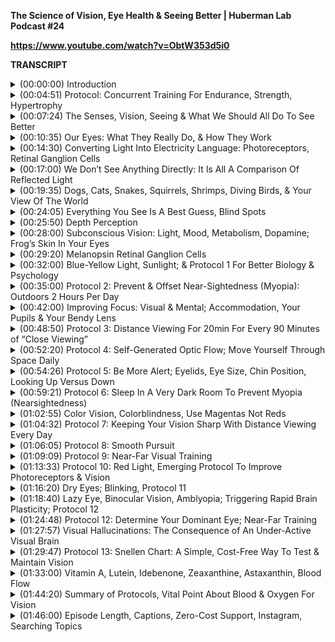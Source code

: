 **The Science of Vision, Eye Health & Seeing Better | Huberman Lab Podcast #24**

**https://www.youtube.com/watch?v=ObtW353d5i0**

**TRANSCRIPT**

<details>
<summary>(00:00:00) 	Introduction</summary>
-

I'm Andrew Huberman, and I'm a professor of neurobiology and ophthalmology at Stanford School of Medicine. This podcast is separate from my teaching and research roles at Stanford. It is, however, part of my desire and effort to bring zero cost to consumer information about science and science-related tools to the general public. In keeping with that theme, I'd like to thank the sponsors of today's podcast. 

Our first sponsor is Roka. Founded by two All-American swimmers from Stanford, Roka eyeglasses and sunglasses have really been designed with the utmost care and the utmost attention to the science of optics and the visual system. So one of the things I like so much about Roka eyeglasses and sunglasses is that they're extremely lightweight. If you get sweaty, so for instance, if you wear them while running, or walking, or hiking, they don't slip off. And with the sunglasses, when you're outdoors, if there's cloud cover, or if there's shadows, or if the day gets brighter or dimmer, you can still see your surroundings perfectly well. And that's because the designers at Roka really understand the way the visual system works how it habituates, how it adapts. You don't need to understand the science behind all that, but they do, and as a consequence the eyeglasses perform extremely well under all conditions, whether or not that's indoors or outdoors. So they put a ton of science and purpose into the design. They also happen to look really good. They have a really nice aesthetic. A lot of, as you know, performance active wear eyeglasses look rather ridiculous, but the Roka glasses, I think, have a very nice aesthetic to them that you can wear anywhere. If you'd like to check out Roka glasses, you can go to Roka, that's roka.com and enter the code Huberman at checkout, and you'll get 20% off your first order. That's Roka, R-O-K-A .com and enter the code Huberman at checkout for 20% off your order. 

Today's podcast is also brought to us by Inside Tracker. Inside Tracker is a personalized nutrition platform that analyzes data from your blood and DNA to help you better understand your body and reach your health goals. I'm a big believer in getting regular blood work done for the simple reason that many of the factors that impact our immediate and longterm health can only be analyzed from a blood test. And now, with the advent of modern DNA tests, we can also get insight into our specific DNA makeup and how that influences our lifestyle choices and our health status. The problem with a lot of blood tests is that you get a lot of information back, but you don't always know what to do with that information. With Inside Tracker, they have a very easy to use, personalized dashboard platform that informs you what sorts of lifestyle, nutrition, exercise, changes you might want to make, according to the levels of particular metabolic factors, hormone factors, et cetera, in your blood and DNA. So it makes everything very simple, both in terms of where you're at health-wise and what you should or could do, in order to improve your health, something I do believe most everybody would like to do. With Inside Tracker, it makes all that very easy. They also have something called the inner age test. This is a test that shows you what your biological age and compares to that, of course, to your chronological age. And, of course, your biological age is really what you want to know, because it's a predictor of how long you're going to live and the quality of your life. If you'd like to try Inside Tracker, you can visit insidetracker.com/huberman. And if you do that, you'll get 25% off any of Inside Tracker's plans, just use the code Huberman at checkout. 

Today's episode is also brought to us by Helix Sleep. Helix Sleep makes mattresses and pillows that are ideally suited to your sleep needs. Everybody needs something different in terms of what to sleep on. Some people like a hard mattress. Some people like a soft mattress. Some people tend to run warm. Some people tend to run cold. With Helix Sleep, you go to their website, you take a very brief two-minute quiz, and you answer some questions such as, do you tend to sleep on your stomach, or your side, or your back? Maybe you don't know. Do you tend to run hot or cold, et cetera. At the end of that quiz, you match to a specific mattress. I took that quiz about six months ago, and I matched to the Dusk Mattress, and I've been sleeping on a Dusk mattress from Helix for the last six months, and I've been sleeping better than I ever have before. Basically, everyone's unique, and Helix understands that, and that's built into the design of their mattresses and this two-minute quiz that you take to match you to one. If you'd like to try a Helix Sleep mattress, you can go to helixsleep.com/huberman, take their two-minute quiz, and they'll match you to a customized mattress. You'll also get up to $200 off any mattress order and two free pillows. They make terrific pillows. You'll get a 10-year warranty on that mattress, and you get to try it out for 100 nights risk-free. If you don't like it, they'll come pick it up and take it away. You won't get charged, you'll get your money back, et cetera. So that's helixsleep.com/huberman for up to $200 off and two free pillows. 
</details>

<details>
<summary>(00:04:51) 	Protocol: Concurrent Training For Endurance, Strength, Hypertrophy</summary>
-

We are now beginning a new topic for the next four to five episodes of the Huberman Lab Podcast. Before we move into that, I want to just briefly touch on a couple questions that I got from the last episode, which was related to the science of endurance training. I described the four kinds of endurance training. We posted protocols of the specific four kinds of endurance training at hubermanlab.com. Just go to that episode, you can see the download, it's a zero-cost PDF. I got a lot of questions about what's called concurrent training, which is how to program endurance training if you are also interested in strength and hypertrophy training. Or how to incorporate strength and hypertrophy training, which was in the previous episode, with endurance training. This can all be made very simple. Ask yourself, what are you trying to emphasize, and then emphasize that for a 10 to 12 week cycle. So if you're mostly interested in endurance, I would say use a three to two ratio, maybe get three endurance training workouts per week, maybe four, and two strength and hypertrophy workouts. If you're mainly focusing on strength and hypertrophy, get three or four workouts for strength and hypertrophy and do two endurance workouts. Start with the minimum number of sets that's required to get the result that you want. So if you're not accustomed to doing endurance work, you would start with the minimum number that's listed on that protocol. So if it says three to five sets, you would start with three, maybe even just two, and then work your way up by adding sets each week. I do suggest that people get at least one complete rest day per week. And although I know a lot of people don't like that, I benefit from that. I actually benefit from having two complete rest days each week. I just continue to make progress that way, whether or not it's for strength and hypertrophy or for endurance. I am a big believer in rest days, other people are not. And those could be active rest days, hiking, relaxing, et cetera. After a 10 to 12 week cycle, then I also suggest taking anywhere from five to seven days completely off. You can still enjoy life and do things, I know for you addicted exercisers that you're going to loathe to do that, but that's one way to stay injury free, keep your joints and tissues healthy over time, and continue to make progress. If you don't want to do that week off, don't do it. None of this is holy. None of it is a strict prescriptive. Just ask yourself, what are you going to emphasize and emphasize that, in terms of the total volume of workouts that you do, and work up incrementally, and then move into another cycle. That's what I suggest. So go to hubermanlab.com, you can get the protocol there. 
</details>

<details>
<summary>(00:07:24) 	The Senses, Vision, Seeing & What We Should All Do To See Better</summary>
-

We are now going to move into a new topic unrelated to physical performance. Starting with this episode and for the next four to five episodes, we are going to talk all about the senses. That's sight, eyesight, hearing, touch, taste, smell, and we're also going to talk about this critical sense that we call interoception, or our sense of our internal real estate. Now, the reason that we are talking about the senses is because if you understand how the senses are perceived, what they're about, what the underlying cells and connections are about, you will be in a terrific position to understand the month's topic that follows, which is all about mental health. Now, I want to emphasize that if you're somebody who doesn't have any trouble seeing, hearing, tasting, smelling and has an excellent sense of interoception, I do believe that these episodes will still be very relevant to you, because they have everything to do with how you move through the world, how you make sense of information, and how you organize your thoughts and your emotions. I also want to emphasize that we're going to cover a lot of practical tools. So today's episode is going to be all about vision and eyesight, a topic that's very near and dear to my heart, because it's the one that I've been focusing on for well over 25 years of my career. But we're not just going to get into the mechanistic details about how light is converted into electrical potentials and things like that. We are going to talk about practical tools that you can and should use to help maintain the health of your visual system and your eyesight. Very often, young people will say, what should I do? You know, you're always talking about, you know, neuroplasticity and how it tapers off over time, but I'm a young person, what should I do? You should absolutely train and support your eyesight. In fact, if you're a young person and you see perfectly, or you feel as if you see the world perfectly, you are in the best position to bolster, to reinforce that visual system, so that you don't lose your vision as you age. In addition, you can leverage your visual system for better mental and physical performance, and we're going to talk about that. If you're somebody who suffers from a clinical disorder of vision, you have trouble seeing, or if you need corrective lenses in order to see, this episode is definitely for you. And while of course I can't make clinical diagnoses, I can't have a one-to-one conversation with any of you in this format, nor am I a clinician, I'm a scientist, not a physician. I did consult with our chair of ophthalmology, Dr. Jeffrey Goldberg at Stanford University School of Medicine, as well as several other people to really vet the information and make sure that the protocols that I'm describing are consistent with the clinical literature. If you have a severe eye problem, you should be working with a really good ophthalmologist and/or optometrist, but certainly an an ophthalmologist who's a medical doctor. But I do believe that the information that we're going to discuss today is going to be relevant to everybody and will set the stage for the month on mental health and mental performance. 
</details>

<details>
<summary>(00:10:35) 	Our Eyes: What They Really Do, & How They Work</summary>
-

So, let's get started. When we hear the word vision, we most often think about eyesight, or our ability to perceive shapes, and objects, and faces, and colors. And indeed, vision involves eyesight, our ability to see shapes, and objects, and faces, and colors, and so forth. However, our eyes are responsible for much more than that, including our mood, our level of alertness, and all of that is included in what we call vision. So I just want to take about three, maybe four minutes, and talk about how the visual system works, how it's built, and how you are able to so-called see things around you. I also want to describe the ways in which your eyes and your visual system impact your mood and your level of alertness. And then, we are going to get right into some protocols, some specific things that each and all of you should do if you want to enhance your vision and maintain your vision as you get older. And again, if you're a 15-year-old or a 12-year-old, this episode is especially for you, because your nervous system is far more plastic than mine is. It's much more amenable to change, so you can really build a very strong visual system. And in doing that, and if you adopt specific behaviors at any age of light viewing at particular times and particular ways, then you can build an emotional system that's also reinforced by your visual system. So, let's talk about vision. What is vision? Well, vision starts with the eyes. We have no what's called extraocular light perception. While it feels good to have light on our skin, while it feels good to be outside in the sunlight for most people, the only way that light information can get to the cells of your body is through these two little goodies on the front of your face. And for those of you listening, I'm just pointing to my eyes. As many of you have heard me say before, on this and other podcasts, your eyes, in particular, your neural retinas are part of your central nervous system. They are part of your brain. They're the only part of your brain that sits outside the cranial vault. In other words, you have two pieces of your brain that deliberately got squeezed out of the skull during development and placed in these things we call eye sockets. There's a genetic program for the specific purpose of making sure that three little layers of neurons, nerve cells, got squeezed out and form what are called your neural retinas. Now, the eyes have a lot of other goodies in them that are very important, and those are the goodies that we're going to focus on a lot today. There's a lens to focus light, precisely to the retina. If you're somebody who requires eyeglasses or contacts, chances are, you don't do that correctly, and so, that's why you use other lenses, like eyeglasses or contacts. There are also other pieces of the eye that are designed to keep the eye lubricated. You also have these things that we call eyelashes. Most people don't know this, but eyelashes are there to trigger the blink reflex if a piece of dust or something gets in front of your eye. It's a beautiful adaptation of nature. They aren't just aesthetically nice. Costello happens to have very long eyelashes. He gets compliments about this all the time. Maybe you have long eyelashes. I don't have particularly long eyelashes. But the eyelashes are there, so that if a piece of dust or something starts to head towards the cornea, the eye blinks very, very fast. It's the fastest reflex you own is your eye blink reflex. We also have these things called eyelids. Now, eyelids might seem like the most boring topic of all, but they are incredibly fascinating. Today, we're going to talk about how you can actually use your visual system to increase your levels of alertness based on the neural circuits that link your brainstem with your eyelids. And no, we are not going to have a blinking contest, because I would win and you would lose, and that wouldn't be fun for you. 
</details>

<details>
<summary>(00:14:30) 	Converting Light Into Electricity Language: Photoreceptors, Retinal Ganglion Cells </summary>
-

So, let's talk about what the eyes do for vision. Basically, the entire job of the eyes is to collect light information and send it off to the rest of the brain, in a form that the brain can understand. Remember, no light actually gets in past those neural retinas. It gets to the neural retina, and we have specific cells in the eye called photoreceptors. They come in two different types, rods and cones. Cones are mainly responsible for daytime vision, and the rods are mainly responsible for vision at night or under low light conditions, generally speaking. So basically what happens is if your eyelids are open, light comes into the eye, the lens focuses that light, light is also just called photons, light energy, onto the retina. These photoreceptors, the rods and cones, have chemical reactions inside them that involve things like vitamin A and that chemical reaction converts the light into electricity. Now, that might seem incredibly abstract, but the way to think about this is very similar to, for instance, you have touch receptors on your skin and when you press on those touch receptors, they convert pressure, physical pressure, into electrical information and those neurons send it up to your spinal cord and brain, and you can register that somebody or you are touching the top of your hand, as I'm doing now. With the eyes and the retina, it's just that light gets converted into electrical information. Within the eye, within the retina, there are then a series of stages of processing, and that information eventually gets sent into the brain by a very specific class of neurons. I would like you to know the names of these neurons. They're called retinal ganglion cells. So the only thing you need to know about the neuroscience of the eye at this point are that there are rods and cones. The cones are involved in bright daytime vision and rods are involved in more dusk or nighttime vision. And you've got these cells called retinal ganglion cells that send the information off to the rest of the brain. 
</details>

<details>
<summary>(00:17:00) 	We Don’t See Anything Directly: It Is All A Comparison Of Reflected Light</summary>
-

Now, here's what's incredible. I just want you to ponder this for a second. This still blows my mind. Everything you see around you, you're not actually seeing those objects directly. What you're doing is you're making a best guess about what's there based on the pattern of electricity that arrives in your brain. Now, that might just seem totally wild and hard to wrap your head around, but think about it this way, because this is the way it actually works. Let's take an example of a color, like green or blue. You have cones in your eye that respond best to the wavelength of light that is reflected off, say, a green apple. So, you don't actually see the green apple. What you see is the light bouncing off that green apple, and it goes into your eye, and you see it and perceive it as round and green, but not because you see anything green. No green light arrives in your brain. What happens is your brain actually compares the amount of green reflection coming off that apple to the amount of red and blue around it. Well, you might say, well, the green apple is sitting on a brown table or a white surface. Well, then, it will appear very green. Because the amount of wavelength of light for green is very high, and the amount for red is very low, and so, it looks very green, okay? So, we don't actually see anything directly. What the brain is receiving is a series of signals, electrical signals, and it's comparing electrical signals, in order to come up with what we call these perceptions. Like I see something green, a green apple, or I see red. Let me give you a slightly different example. If you were to play a key on the piano, let's say you play, I'm not a musician, but I'm going to, so hopefully I won't get this too incorrectly but let's say you have like E sharp, and maybe it's like ding, ding, ding, ding, ding. If the brain gets that signal, it doesn't actually know E that's what, it doesn't recognize it until you were to play another key next to it, dun, dun, dun, dun, and what it does, it does the math, it does the subtraction, and it compares those two. So when we see something green, or we see something red, or we see something blue, we're not actually seeing it directly. The brain is making a guess about how green or red or blue that thing is by comparing what's around it, okay? And if that seems hard to wrap your head around, don't worry, because we will explain it in more depth going forward. But I really want people to understand this, that vision, eyesight, is not looking at things directly, and that information getting directly into your brain, it is translated. 
</details>

<details>
<summary>(00:19:35) 	Dogs, Cats, Snakes, Squirrels, Shrimps, Diving Birds, & Your View Of The World </summary>
-

Light information is transformed into electrical signals that your visual system exquisitely understands. Now, what does this mean? Why should you care about this? Well, if you have a dog like I do, or a cat, they are not colorblind, but they lack the cones that respond to red, meaning long wavelength light. So what does that mean? That means that when they see green, it's different than the green you see. Not because that apple is invisible to them, but because they aren't able to compare it to red, and you are. As a consequence, when they look at a green lawn, it looks more brownish or orange to them. When you wear a red shirt in front of your dog or cat, if you see a stop sign and they see a stop sign, they see orangish-brown, and you see red. presuming that you are a trichromat, meaning you have three-color vision. So, this is all to say that every animal sees the world differently, depending on whether or not they have one or two or three of these different cones, the red, blue, or green cones. If you are a mantis shrimp of all things, you see hundreds of colors that human beings can't see, okay? Many things animals see into visual ranges that you and I can't see in. So for instance, a pit viper senses heat emissions, it literally sees the heat coming off of you or of an animal that they want to eat. If you are a ground squirrel, you can see ultraviolet light. This is going to sound kind of weird, but ground squirrels actually signal one another by standing up outside and shining sunlight off each other's stomachs to each other, signaling at a distance, just like, you know, you could signal somebody with a mirror in sunlight at distance. There are species of primates, this isn't very pleasant to think about, that urinate on their hands, and then wipe it all over their stomach. and then use that sunlight to reflect different signals to each other. I don't know what they're saying. We always assume it's something cute and nice, but maybe they're insulting each other. So this actually gets right down to the heart of these bigger questions, like consciousness, what do we see? What's out there? How much of life is really accessible to us? And I could go on and on, you know, this used to be kind of an obsession of mine when I was coming up in the field of visual neuroscience to understand how different animals see the world compared to us. You know, I'll give one more example, a diving bird, you know, a bird that flies over the ocean. It has an incredible task. It has to both view the horizon, and it has to view schools of fish, and then, it has to make a trajectory down into the water and grab one of those fish to eat. And the water has what's called a refractory index. It actually shifts like a prism, the impression or the perception of where that fish is, right? If the bird sees the fish right below it, it has to know, it has to adjust its diving trajectory just right, because it knows that that fish actually isn't where it sees it. It's probably a few inches ahead or to the side of that, because of the way that water diverts the image. If you've ever dropped a coin to the bottom of a pool, if you go straight down looking at that location. If you were to look from the top of the pool, and you dive straight down with your eyes closed, you will miss, because the water refracts, it shifts the visual image. Well, diving birds have an arrangement of these retinal cells that communicate to the brain that's both a streak to view the horizon, cause they need to know where they are relative to the horizon, and they have a pupil like we do on the bottom of their eye, so that they can make very accurate dive and attacks on these schools of fish, and catch fish, and eat those fish. We just have pupils in the middle of our eyes. So there's a ton about the optics of the eye, and the way that it communicates with the brain that allows us to see. We could spend hours talking about this, but what I'd like to embed in your mind is that what you experience in the outside world is bottlenecked, it's limited by which wavelengths, which colors if you will, of light that you can see. That your brain is coming up with a best guess about what's there. It doesn't actually know what's there. And that your vision is distinctly different from say, the vision of a dog or from the vision of somebody who's a dichromat, meaning they don't have a red cone. A lot of people, in particular about 1 in 80 males, lacks a red cone and therefore, sees the world much the same way that Costello does. Although, he sees it from just much lower toward the ground. So, that's what I'd like you to understand about the way the eye communicates with the brain. 
</details>

<details>
<summary>(00:24:05) 	Everything You See Is A Best Guess, Blind Spots</summary>
-

I would also like you to understand that the brain itself is making these guesses and that those guesses are largely right. How do I know that? Well, they're right because when you reach out to grab a glass, most of the time you grab the glass, and you don't miss, right? Most of the time, when you make judgments about the world around you, based on your visual impression of them, it allows you to move functionally through the world. But let me give you some examples of where this guessing is happening right now. And it's so incredible that, to this day, this still blows my mind. Cover one eye with one hand. If you're driving, maybe don't do this. If you're viewing the world around you, presumably you can see everything that's out there. I could do this with one eye or the other eye. You probably see better out of one or the other, and we'll talk about that. You have a giant blind spot in the middle of your visual field. It's called your blind spot. It is the spot in which the connections, the wires, from all those retinal ganglion cells exit the back of the eye and head off toward the brain. In other words, you are blind for a huge spot of your central vision. The part of your vision that's highest acuity, highest detail, and yet, you don't see that ever. You cover one eye, and you see perfectly fine. And it's not just because your eye is moving around really quickly. Your brain is guessing what's in that spot, which is absolutely incredible, and so, you don't see that blind spot. This is happening all the time. 
</details>

<details>
<summary>(00:25:50) 	Depth Perception</summary>
-

Now, when you have two eyes open, the way that your eyes are positioned in your head and the way they view the world is such that they fill in each other's blind spots, so it's pretty convenient. But if you cover one eye, that's impossible, and yet, you still see the world as complete. So the brain is doing these incredible things. It's also creating depth, a sense of depth. Even though what arrives from the retina is essentially a readout of a two-dimensional, flat image, so it can sense depth. How do you know depth? Well, this is very simple. Things that are closer to you tend to be larger than things that are far away. Things that are closer to you tend to look like they're moving faster. If you've ever been in a train and you look to your side, the rungs on a fence, or the train tracks going by you, look like they're going very fast. If you look off in the distance, they look like they're moving very slowly. And there are differences between what's close to you and what's further away. So, a little house on the horizon, you don't look at it and say, oh, that must be a tiny, little house. You have some prior knowledge that things further away are smaller. So that's the main way that you do that. And you compare the location, at which information about light lands on the two eyes. So your eyes are slightly offset from one another. So that, for instance, if I look at you, if you were standing right in front of me right now, and I were to look at you, the image of your face, the light bouncing off your face to be more precise, lands on one eye in a slightly different location than it does in the other eye, and then the brain does math. It basically does the equivalent of geometry and trigonometry, and essentially figures out how far away you are from me, which is just incredible. So the brain does all this very, very fast, and the brain uses about 40 to 50% of its total real estate for vision. That's how important vision is. Now, for those of you that are blind, or low vision, or no vision, that real estate in the brain will be taken over by neurons that control sense of touch and a sense of hearing, and your, indeed, hearing and touch are much better, higher acuity, and faster in blind people. But for most of you, who I presume are sighted, this is how it works. So, that's kind of vision from eye to brain in a nutshell. There are a bunch of different stations in the brain that do different things. That's eyesight. 
</details>

<details>
<summary>(00:28:00) 	Subconscious Vision: Light, Mood, Metabolism, Dopamine; Frog’s Skin In Your Eyes </summary>
-

Now, I want to talk about the other aspect of vision, which is the stuff that you don't perceive, the subconscious stuff. And then, we'll transition directly into how you can use light and eyesight to control this other stuff because it's very important and that other stuff is mood, sleep, and appetite. And there are ways in which you can use the same protocols that I will describe, in order to preserve and even enhance your vision, your ability to see things and consciously perceive them. So the protocols we will describe have a lot of carry over to both conscious eyesight and to these subconscious aspects of vision. And I just want you to understand a little bit more about the science of seeing, of eyesight and vision, and then all the protocols will make perfect sense. So as amazing as eyesight is, it actually did not evolve for us to see shapes and colors and motion and form. The most ancient cells in our eyes, and the reason we have eyes, is to communicate information about time of day to the rest of the brain and body. Remember, there's no extraocular photo reception. There's no way for light information to get to all the cells of your body, but every cell in your body needs to know if it's night or day. And I talked a little bit about this on the, in the episodes on sleep, and this episode is not about sleep. 
</details>

<details>
<summary>(00:29:20) 	Melanopsin Retinal Ganglion Cells</summary>
-

But I want to emphasize that there is a particular category of retinal ganglion cell, remember the neurons that connect the retina to the brain, that is involved in a special kind of vision that has nothing to do with conscious perception of what's around you, and it's happening right now, it's happening all the time. These are so-called melanopsin retinal ganglion cells, named after the opsin that they contain within them. They are essentially photoreceptors, remember before I said there are photoreceptors and then these ganglion cells? Well, these melanopsin cells, as the name suggests, melanopsin, have their own photoreceptor built inside them. The opsin that they contain is actually very similar to the melanopsin that is present in the skin of some amphibians and that causes those amphibians to change their skin color in different light conditions. So you have, believe it or not, a little bit of frog skin in your eye, so to speak. Okay, not exactly, but you essentially have the equivalent of what frogs have on their skin in your eye. If you are low vision or no vision, as long as you have retinas, it's very likely you still have these cells, even though you can't see or you don't see well. These cells, retinal ganglion cells, communicate to areas of the brain when particular qualities of light are present in your environment and signal to the brain, therefore, that it's early day or late in the day. These melanopsin ganglion cells are sometimes also called intrinsically photosensitive cells because they behave like photoreceptors. What do these cells respond to, and why should you care about them? Well, you should care about them, because they regulate when you'll get sleepy, when you'll feel awake, how fast your metabolism is, excuse me, your blood sugar levels, your dopamine levels, and your pain threshold. There are other factors that impact those things, but they are one of the, if not the most powerful determinant, of those other things like mood and pain threshold, sleepiness, wakefulness, et cetera. 
</details>

<details>
<summary>(00:32:00) 	Blue-Yellow Light, Sunlight; & Protocol 1 For Better Biology & Psychology</summary>
-

These melanopsin ganglion cells have been shown by the Nitz Group, N-I-T-Z, up at University of Washington, and by Samer Hattar's lab and David Burson's lab, and a number of other people's labs, Satchin Panda, Prevencio, et cetera, a number of excellent labs in neuroscience to set the circadian clock and to respond best to the contrast between blue and yellow light of the sort that lands on the cells when you view the sun, when it's a so-called low solar angle, when it's low in the sky, either in the morning or in the evening, what does all this mean? It means, and here's the first protocol, and you've probably heard me say this before, but is appropriate to this episode to say it again. If you are not viewing the sun, sunlight, even through cloud cover, for two to 10 minutes in the early part of the day, when the sun is still low in the sky and doing the same thing again in the evening, you are severely disrupting your sleep rhythms, your mood, your hormones, your metabolism, your pain threshold, and many other factors, including your ability to learn and remember information. The most central and important aspect of our biology, and perhaps our psychology as well, is to anchor ourselves in time, to know when we exist. Okay, it sounds a little bit abstract and philosophical, but it's not. And we don't know time as a real thing because of watches and clocks. We know time at a biological level, based on where the sun is and where, which of course is where we are relative to the sun, because the earth is spinning around. Now, what does this mean for a protocol? It means, see, get that light in your eyes early in the day, and anytime you want to be awake. So try and get as much sunlight in your eyes during the day as you safely can. We'll talk about eye safety this episode in depth. And the blue light and the contrast of that blue yellow, remember we don't see blue, this is all subconscious. This is blue reflections coming off of sunlight. Blue light, we've been told is so terrible for us, it is absolutely essential and wonderful for waking up the brain, for triggering all sorts of positive biological reactions, but it needs to be viewed early in the day. If you can't see sunlight, because it's the thick cloud cover of say a, you know, you're in the UK and it's winter, then artificial lights, especially blue lights, would be very beneficial to you. We need a lot of this light and its contrast with yellow, in order to trigger these melanopsin cells, which will then trigger your circadian clock, which sits above the roof of your mouth, which will signal every cell in your body, including temperature, rhythms, et cetera. So first things first, your visual system was not for seeing faces, motion, et cetera. The most ancient cells in your eye, which are there right now as we speak, are there to inform your body and brain about time of day, so you want to get that bright light early in the day. Absolutely essential, two to 10 minutes, you can download the light meter app if you want to measure lux. When we, when I explained how to do that in earlier episodes it got a little convoluted, get that two to 10 minutes, ideally without sunglasses. 
</details>

<details>
<summary>(00:35:00) 	Protocol 2: Prevent & Offset Near-Sightedness (Myopia): Outdoors 2 Hours Per Day </summary>
-

Now, here's another reason to do this, and I've never spoken about this before on any podcast, which is that there have been several studies now in thousands of subjects, exploring what can be done to prevent myopia, nearsightedness, and other visual defects. And it turns out, in a series of large clinical trials, the conclusion has emerged that getting two hours a day of outdoor time without sunglasses, blue light, this blue light that everyone has demonized, getting that sunlight during the day for two hours, even if you're reading other things, and doing other things outside, has a significant effect on reducing the probability that you will get myopia, nearsightedness. Now, whether or not that's also due to the fact that myopia can be caused by viewing things up close to too much. So if you're indoors, we tend to be looking at things more closely, right? Unless you have a very large house with walls that are very far away from you, but the effect does seem to be directly related to getting sunlight, and not just to the distance that you're viewing. I'm going to describe this study just briefly, but this is a second protocol. So we have one protocol about getting sunlight to set your circadian clocks, meaning wake you up, establish your sleep, will occur about 12 to 16 hours later, that's all in the sleep episode. But also to enhance your mood, to enhance your metabolism, to optimize your hormone levels, and to optimize learning and dopamine levels, this feel good neuromodulator that's essential to not getting depressed, et cetera. But now's the second protocol, which is ideally, and this includes children, as long as they're not very small infants, ideally, we're all getting two hours of outdoor time, even if there's cloud cover. Remember, we evolved mostly under outdoor conditions, not indoor conditions, and no artificial blue light will not replace this aspect of your visual system and offsetting myopia. So I just want to briefly describe this study, because it's a very important one, and I don't think it's discussed often enough. There are many studies exploring this, but one of the ones I liked the most, looked at 693 students, and a subset of them were encouraged to spend 11 hours a week outdoors. Okay, so most kids are in school five days a week or so, so they're spending 11 hours a week outdoors. They are sometimes reading outdoors. They're not always just playing outdoors, they might be reading books, et cetera. They used eight different schools. And the reason they did the study, I probably should have mentioned, is that myopia, nearsightedness, is a global epidemic. At least, that's how it was referred to in the study. I don't know who decides what's an epidemic or not. I think there are thresholds for that. This paper published in the journal Ophthalmology in 2018 described the fact that being outdoors for two hours a day could significantly reduce the probability that these children would develop nearsightedness. And it turns out based on other studies, that adults who spend two hours a day outside, that would be reading outside, talking outside. No, it does not include light coming through the windshield of your car, I'll explain why in a few moments, offset the formation of myopia. Now, myopia, or nearsightedness, has to do with the way that the lens focuses light onto the retina. I don't want to get into a long description of this now, but basically the lens has bring light to the retina, not in front of it, not behind it. If it brings light to a position in front of the retina, then you won't see clearly, you will need corrective lenses. If it brings light directly to the retina, then you will see clearly, that should be intuitive why that makes, why it makes sense. So you might say, well, why would being outside, getting this blue light or this blue-yellow contrast from sunlight actually offset myopia? Well, it probably, and I want to emphasize probably has to do with the fact that these melanopsin ganglion cells, these intrinsically photosensitive ganglion cells, are not just responsible for sleep, and talking to your circadian clock, and that sort of thing, they also make connections within the retina. They connect to things like, this is for the aficionados, the ciliary body, the iris, the muscles and the structures within the eye that actually move the lens and allow you to adjust your vision to things up close or far away. And in doing so, they increase or improve the health of the little tiny muscles within the eye that move the lens. And they probably, again, this needs a little bit more work, in order to really tamp down the mechanism. They're probably also involved in bringing growth factors and blood supply to the muscles and to the neurons that are responsible for this focusing mechanism within the eye. So remember, your eye is an optical device. You were born with lenses, you don't have to use glasses, or maybe you do because you have lenses in your eyes and those lenses need to move. It's not a rigid lens, like a glass lens. It's a dynamic lens, and it has little muscles that pull on it, and squeeze it, and make it thicker or thinner, as you look at things close and far away, and I'll describe how that works in a moment. These melanopsin cells and their activation by sunlight, completely subconsciously, unaware, you're unaware of this, promote the health of this system within the eye and allow you to offset the myopia, nearsightedness. In other words, getting outside for two hours a day, each day, on average, even if there's cloud cover, without sunglasses on, will allow you to offset the formation of myopia. Now, you might still form myopia if you have certain structural features or a genetic basis for that, we will talk about things that you can do as well. But for everybody, we should be doing this. And that might seem like a lot, but this is the way that your visual system works. Staying indoors, just getting artificial light, and looking at things up close leads to visual defects. Okay, it's a form of kind of like visual obesity, right? The posture of your visual system, if you will, is going to be unhealthy if you're just indoors and you're not getting sunlight early in the day and for at least two hours per day. I want to talk a little bit more about how our eyes adjust to things that are close to us or far away. This is an absolutely brilliant consequence of our nature and our design. And whenever I say nature and design, people always ask me, you know, what are you really trying to say? Are you trying to talk about creators? Are you talking about intelligent design? Look, I want to be very frank with you. I wasn't consulted at the design phase, and neither were you. And so, that is all very interesting, but it's not the topic of this discussion. 
</details>

<details>
<summary>(00:42:00) 	Improving Focus: Visual & Mental; Accommodation, Your Pupils & Your Bendy Lens </summary>
-

What is clear and what is the topic of this discussion is that the eye can dynamically adjust where light lands by moving the lens and changing the shape of the lens in your eye, through a process called accommodation. And if you understand this process of accommodation, you not only can enhance the health of your eyes in the immediate and long-term, but you also can work better. You'll be able to focus better on physical and mental work. You will be able to concentrate for longer. And I want to emphasize that so much of our mental focus, whether or not it's for cognitive endeavors or physical endeavors, is grounded in where we place our visual focus, okay? What we look at and our ability to hold our concentration there is critically determining how we think. So, in other words, if you can hold visual focus, you can hold mental focus, cognitive focus, but holding visual focus is challenging, it's tiring, because it requires movement of the lens. And that movement of the lens requires activation of muscles. And the activation of muscles, as you know from the physical performance episodes, if you saw them and even if you don't, is dictated by neurons. So, what is accommodation? Well, it's actually very simple and very elegant. And again, this is another case where whenever I look at this stuff, even though I've been looking at for years, learning about it for years, it still boggles my mind that we have these apparati built into our eyes. So, we have lenses in our eyes, and we have these things called the irises. You know, you're all familiar with the iris, because you'll see people's pupils get bigger or smaller, and we intuitively think of eyes as having the pupils. If you actually draw two circles on a sheet of paper, and you just, they look like two circles. But if you put little dots in the middle of them, they look like eyes. Your brain recognizes those as eyes, because one of the first things you see when you come into this world are eyes. And actually, if you put the little dots close together, it'll look kind of wrong, like it's cross-eyed. And if you put them at different locations within those two dots, of opposing locations, it'll look google-eyed. And so, your brain is actually filling in all the face and other information, even emotional information, just based on this recognition of eyes. And so, there's clearly we know this, there's real estate deep up in, you know, further up in the brain, that's responsible for analyzing and recognizing faces and the eyes and the position of these little things we call irises, and pupils, et cetera, is really important for how we interpret the status of others. And that's why it's such a powerful thing just to put two circles and, you know, move the pupils around on paper. In fact, I want to get into accommodation, but if you think about it, if one of my pupils was up there and the other one was down there, one was really big, and one was really small, that would actually be a sign of pretty severe damage. If someone gets hit hard on the side of the head, you'll notice that they shine a light in one eye. You know why they're doing that? They're actually looking at the other eye. When you shine light of the eye that pupil constricts to limit the amount of light that comes in, so it doesn't damage the eye. This also happens when you walk outside, and it's bright, it constricts, but we have what's called the consensual pupil reflex. There's a connection deep in the brainstem, deep back here in the brain near my neck, that connects the pupil mechanism for the two eyes, and they're looking at the other eye. And if you shine light in one eye, and that people constricts but the other one doesn't, there's a good chance there's brainstem damage. This is what they do on the side of a, you know, football field or a boxing match, or if someone unfortunately hits their head. So, two pupils and don't freak out if one pupil is a little bit smaller than the other, that doesn't necessarily mean brain damage. But if you suddenly have one pupil bigger than the other, you absolutely want to go see a neurologist right away. So, the eyes and the pupils are indicative of things that are happening deep in the brain. Now, accommodation is our ability to accommodate to things that are up close here or further away. And the way this works is that the iris, and the musculature, and a structure called the ciliary body move the lens. So, when you look far away, okay, when you see things far away, your lens actually relaxes, it can flatten out. So I want you to think about this. When you look far away, when it may be anywhere from like 20 feet away from you out to a horizon that's miles or kilometers away from you, the lens can just relax. It can flatten out. And you'll notice that it actually is relaxing to look at a horizon. It's relaxing to look far away. Whereas if I look at something up close to me like this pen, or my phone, or a computer screen, or this microphone, it takes effort. You'll sense the effort. Now, some of that effort is actually eye movements, because you have muscles that can move your eyes within their sockets. But a lot of the work, quote unquote, is neural work of the muscles having to move and contract, such that the lens actually gets thicker, in order to bring the light to the retina and not to a location in front of it or behind it, so called accommodation. There's also changes in the size of the pupil, as things are closer and further away from you. In fact, there's a simple way to think about this. Healthy pupils are going to dilate when you look at something far away from you. Now, when you see something that excites you or stresses you out, your pupils also get big. Your eyes get wide. But if you look at something far away, your pupils are going to dilate. And when you look at things that are closer to you, when you move them up close, the pupils are going to shrink. That's all part of this accommodation mechanism. Now, you might say, why are you telling me about accommodation? This is crazy. Why are you telling me about this? Well, these days we're spending a lot of time looking at things, mainly our phones up close, and computers up close, and we are indoors. If you are a young person, and even if you are 25 or older, and you are spending a lot of time looking at things up close, and you are not allowing your vision to relax. In other words, you are not giving your lens the opportunity to flatten out, and for these muscles to relieve themselves of this work, you may or may not have migraine headaches. You may or may not have headaches. You might, and that could be the cause of those. But you are also training your eyes to be good at looking at things up close and not far away, and as a consequence, you are reshaping the neural circuitry in your brain, and it is not good. It is not healthy to only look at things up close. 
</details>

<details>
<summary>(00:48:50) 	Protocol 3: Distance Viewing For 20min For Every 90 Minutes of “Close Viewing”</summary>
-

Now, there are a lot of recommendations out there right now, especially with all the lockdowns of the last, you know, 12 to 18 months that people should look up from Zoom every once in a while. Or maybe now, I'm hearing that people should take calls instead of doing Zoom, where you should look up from your computer screen. It's actually not going to solve the problem, just to look up from your computer screen. You need to go to a window. You need to look out at a distance. Ideally, you would even open the window, because those windows actually filter out a lot of the blue light that you want during the daytime. A lot of the sunlight, it's actually 50 times less gets through. You want to get out onto a balcony. You want to relax your eyes and look out at the horizon. You want to go into what's called panoramic vision, and let your vision expand. You want this lens mechanism to be very elastic. You don't want it to get stuck in that configuration of looking at things up close. Accommodation is a wonderful feature of your visual system, but you don't want to push that too hard, too often, or for too long. You want to view the horizon. You want to get outside, not just to lighten the load on your mind, or to think about other things, but to maintain the health of your visual system. In other words, you want to exercise these muscles and that involves both the lens moving and getting kind of thicker and relaxing that lens. And the relaxation of the lens is actually one of the best things you can do for the musculature of the inner eye. So what's the protocol, how often should you do this? You might be surprised, but for every 30 minutes of focused work, you probably want to look up every once in a while and just try and relax your face and eye muscles, including your jaw muscles, because all these things are closely linked in the brainstem and allow your eyes to go into a so-called panoramic vision, where you're just not really focusing on anything and then refocus on your work. At least every 90 minutes of looking at things up close, or even if you're looking at a screen, you know, television screen, or you're watching a movie, or you're indoors, for every 90 minutes of that, you ideally would have at least 20, probably more like 30 minutes of being outside, ideally. But if you can't be outside, of non up-close vision. And you might say, that's impossible, how am I supposed to do that? You know, I'm in an office or I'm in a building. Get to a window, get outside if you can do it safely, get onto a balcony, and just let your eyes relax. Many people are experiencing severe vision problems, because they're not getting enough sunlight during the day. They have sleep problems, because they're not viewing sunlight early in the day. And as I've mentioned in previous episodes, they're getting a lot of artificial stimulation, artificial light stimulation, of the eye in the middle of the night, all of this is through the visual system. So migraines, fatigue, challenges with your eyesight getting worse as you age, or even in young people, there's a, you know, at least according to the articles, they describe it as this epidemic of myopia can largely be dealt with by getting outside, going into panoramic vision, experiencing some distanced vision, look at things off in the horizon. If you're walking or hiking or biking, not looking at your phone the whole time that you're doing that. If you're at the bus stop or you're commuting, certainly not looking at your phone the entire time you're doing that. So this is vital. 
</details>

<details>
<summary>(00:52:20) 	Protocol 4: Self-Generated Optic Flow; Move Yourself Through Space Daily</summary>
-

And I want to emphasize another protocol, though I don't want to get into it in too much depth, cause I want to make sure that I also talk about a number of other important aspects of the visual system that are more related to sight, but getting into optic flow is very important for de-stressing your system. When you move through space, whether or not it's through walking, biking, even swimming, if it's self-generated optic flow, so probably not driving or motorcycling, but yes, bicycling or I don't know, unicycling. I don't know why I thought about unicycling. There used to be a graduate student at Stanford who was a really impressive unicycler, those are pretty rare. As long as it's self-generated optic flow, meaning you're generating motion of your body and the visual images around you are passing by on your eyes, that is very good for the visual system. And it's very good for the mood systems and the neuromodulator systems of the brain and body that regulate mood. This is well-established. So I'm not telling people to get away from their phone and their computers. I spend a lot of time staring at a page, drawing, writing, texting, et cetera, just like you do, but we're really talking about some very simple protocols that aren't just designed to improve your sleep, but are really designed to bolster and enhance your vision. And of course, because it's this podcast, we will also talk about things that you can take to improve your vision. But if your visual behavior isn't right, and I do believe we should always start with behaviors, and then think about nutrition, supplementation, et cetera, if your behaviors around vision aren't right, you cannot expect to have good, healthy eyesight for a long time, meaning throughout your lifespan. And if your vision is already poor, many of these things that I'm talking about today, perhaps all of them, will improve your vision to some degree. And if your vision is starting to go, then doing these behaviors is likely to really enhance the quality of the vision that you will build and maintain over time. And all of these are essentially zero cost, okay? If you live in a very dark environment, like a cave or outer space, it's going to be hard to do some of this stuff. But if you're on planet earth, even if there's cloud cover, chances are you can do some, or most, or even all of these some, most, or all days. 
</details>

<details>
<summary>(00:54:26) 	Protocol 5: Be More Alert; Eyelids, Eye Size, Chin Position, Looking Up Versus Down </summary>
-

What I'm about to describe next is going to seem so silly on the face of it, but has deep mechanism to support it. Put simply, when you get tired, your eyelids close, and when you're alert, your eyelids are open. That is because you have neurons in your brain, that depending on your level of alertness, will make it easy or hard to keep your eyes open. Now, that's a complete duh, except that we don't often think about the relationship between alertness and where we are looking and our eyelids. Now, I learned this from a colleague of mine in psychiatry, who happens to work on hypnosis. I'm not going to hypnotize you right now. That's actually for a future episode. But what happens when we get tired? Our eyelids close, and our chin moves down. We tend to nod out this way. If you have ever been in a classroom, certainly not one of mine, but if you've been in a classroom and the lecturer is kind of drawing on, or it's the afternoon, what you'll notice is that a number of students, their heads are jolt, kind of their eyelids are closing, and their chin is dropping, and they, you'll see a bunch of heads bouncing back up, right? I was definitely one of those people in class. If it was post-lunch in the afternoon, it's warm, the hum of the air conditioner, or whatever it is, and I'm just out, okay? When we're wide awake, the opposite happens. Our eyelids are open all the way, and our chin happens to be up. And no, this is not me telling you to have good posture. However, what I learned from my colleague at Stanford is that these circuits actually act in loops. When we look up, maybe it's because these melanopsin cells are in the bottom of our retina, they are, and maybe it's because they're there in order to view sunlight, which is overhead, which it is, but that system of alertness is linked to the position of our eyes. So when we look up and our eyelids are up, it actually has a purpose. It actually creates a wakefulness signal for the brain. And so, while this might seem like the silliest and simple tool that I might ever describe on this podcast, if you are feeling tired, it actually can be beneficial to the wakefulness systems of the brain, including the locus coeruleus and these areas that release norepinephrine to actually look up, to actually look up toward the ceiling. You don't want your chin all the way back, but to look up and to raise your eyes toward the ceiling and to look up and try and hold that for 10 to 15 seconds. So this isn't looking up and closing your eyes, like on a nice sunny day, that's relaxing. This is looking up and actually looking up at the ceiling. It actually triggers some of the areas of the brain that are involved in wakefulness. So if you're somebody who's falling asleep at your work, this can be very beneficial. Likewise, many people are looking at their phone all day, and their chin is down, and then they're sitting at a computer that's positioned below them, and they're having trouble staying awake or focusing. It can be very, I tell Costello this all the time, cause he's always falling asleep while he's trying to do his work, positioning your computer screen up at eye level, or sometimes having it actually above eye level, can actually create wakefulness and alertness for the work that you're going to do. This is simply because of this connection between the brainstem circuits and the other neural circuits that control wakefulness and eyelids opening and looking up. Okay, so it, again, it's remarkably simple, almost laughably simple, but it's grounded in some of the most hardwired, meaning present from birth, aspects of our neural circuitry. And norepinephrine released from locus coeruleus isn't just a mouthful, it's a really interesting and powerful mechanism for how the rest of the brain wakes up. Locus coeruleus hoses the rest of your brain with norepinephrine, in order to wake up those circuits for work and attention. And so, eyes up is actually a way, a route into increased alertness. Eyes down is a route into sleepiness, into reduced alertness. And I have only one friend that texts up here, like on the street holds his phone up here. It looks ridiculous. And yet, you know, if we were trying to create more sense of alertness, if that's your goal, positioning computer screens up high, chin up, looking up if you need to kind of create an alertness signal, not always being chin down and texting, or working into typewriters, or reading below us. is actually going to send a recurring wakefulness signal. When things are up, we tend to be alert. When everything's focused down, including our eyes, it tends to have a more suppressive or sedative type signaling to the deeper centers of the brain. 
</details>

<details>
<summary>(00:59:21) 	Protocol 6: Sleep In A Very Dark Room To Prevent Myopia (Nearsightedness)</summary>
-

Now, before we move on to the science, and tools, and protocols related to pattern vision, I want to mention another study that was done by the University of Pennsylvania. They have a terrific group there that works on sleep. They made an important discovery that I think everybody should know about, which is that children that sleep in rooms that have a nightlight or dim lights are much more likely to develop myopia, nearsightedness. Conversely, children that sleep in very dark rooms, so either very dim nightlights or complete black, they have a much lower, statistically speaking, a significantly lower probability of developing myopia, nearsightedness. Now, why is that? It's because the wavelengths of light that matter for these melanopsin cells, oftentimes can get through the eyelids. And that's particularly true for children and people that have thin eyelids. Some people, like me, have very thin eyelids. I've been told this before. Not many people touch my eyelids, but among those that have, I have very thin eyelids. I notice I have very thin eyelids compared to say, Costello. Now, Costello's eyes droop. He can't even close his eyes all the way they're so droopy. But many people have thin eyelids, and those people are going to be even more prone to light coming in through the eyelid. So for parents, for kids, and for adults, you really want to try to get to a place where you can sleep in a completely black or dark environment. One little exposure to light, no big deal. But this ties back to the other protocol that I've described before in the mood and sleep episodes, which is that viewing light, even a very low intensity between the hours of 10:00 PM and 4:00 AM is extremely detrimental to the dopamine and other mood producing systems of the brain. It can negatively impact learning, and immunity, and even blood sugar, and make people type two diabetes prone by way of communication from these melanopsin cells to a structure in the brain called the habenula. Why am I throwing out all this verbiage? Well, because people have asked for more mechanisms. So, if you really want to know, when you look at blue light or if blue light is getting in through your eyelids in the middle of the night, it is likely distorting this lens accommodation mechanism in the eye and leading to myopia in some cases. So, that's one reason to avoid blue light exposure and bright light exposure, even nightlight exposure, in middle of the night. Viewing any light of bright intensity between the hours of 10:00 PM and 4:00 AM on a consistent basis is going to suppress dopamine, because of the way that that light activates these melanopsin cells, and the habenula, and the dopamine system. So it's all very simple, get as much bright light as you can safely, right? You never want to look at any light so bright that it's painful look at, during the daytime. Try and go without sunglasses, unless you need them. Now, I wear sunglasses for sake of sport and sake when it's really bright out, but I try to get two hours a day of working outside or being outside, even if there's cloud cover, that's going to offset myopia. It's going to help you get better sleep. It's going to support mood and metabolism, et cetera. And at night, if you're sleeping with a lot of lights in the room, and especially, if there are kids that need a nightlight, you should try and wean them off that nightlight, because it's going to be beneficial for their vision to wean them off that nightlight and put them into a darker environment. Obviously, you want to get them emotionally comfortable with that first. 
</details>

<details>
<summary>(01:02:55) 	Color Vision, Colorblindness, Use Magentas Not Reds</summary>
-

Now, let's talk about pattern vision, actual seeing things, like faces and colors, et cetera. I'm presuming that some of you out there are colorblind. We can all help the red-green colorblind folks out there by not using red in slides and diagrams, and on menus, and things of that sort. Try and use magenta instead. They can see the contrast between magenta and green better than if there's red and green. So, be kind to the colorblind folks out there. It's actually a fair percentage. And there are a lot of different kinds of colorblind. I should just mention some people are true monochromats. They see the world in black and white. That's exceedingly rare. Most colorblind people, colorblind in quotes, are red-green colorblind, meaning they lack red cone photo pigment, meaning they can't see long wavelengths of light. So they see the world much as a canine or a cat does, where they don't get the green-red contrast. That's why we call it red-green colorblind. They have the green cones, but they can't do the contrast comparison that I described at the beginning of the episode. So use magenta, and they will be able to see things. You wonder why stop signs and stop lights and things aren't in magenta. Well, because the world is unkind to the red-green color blind individuals, and they have to learn the position of those lights in the street lights. And they have to learn the shapes of signs, which they can do readily, and it usually says stop on it as well. But if you care about colorblind folks, which I do, then we could all do them a service by, I think by law actually in the U.S., menus are required to be colorblind accessible. 
</details>

<details>
<summary>(01:04:32) 	Protocol 7: Keeping Your Vision Sharp With Distance Viewing Every Day</summary>
-

How can you improve your vision? How can you get better at seeing things? Well, one way is to make sure that you spend at least 10 minutes a day total, at least, viewing things off in the distance. So that would be well over half a mile or more, try and see a horizon, try and get your vision out to a location that's beyond the four walls of your house or apartment, or the doors of your car, and the windshield of your car. I know that can be hard to do, but it's very valuable. If you live in a city like New York and it's skyscrapers everywhere, you've probably experienced the incredible sense of relaxation, and it's aesthetically beautiful, when you are walking down one of these long avenues, and you turn, and I think they have a name for this in New York, where the sunset is suddenly visible along a long avenue between some skyscrapers. And it's just very relaxing to be able, suddenly, to see at a distance, and that's actually because this eye mechanism of relaxing the lens and relaxing some of the musculature around the eyes sends signals deep into the brainstem that release some of the centers that are involved in alertness, AKA stress. And it's very pleasant for a reason. It's not a, it's not a placebo effect if you will. There are a bunch of neurochemicals and things that are associated with that. So try and see at a distance, because it's good for your eyesight. It'll keep this lens nice and elastic, and the muscles nice and strong that move the lens, and it has this relaxing component to it. 
</details>

<details>
<summary>(01:06:05) 	Protocol 8: Smooth Pursuit</summary>
-

Now, our visual system is exquisitely tuned to motion, not just our self-generated motion, but the motion of things around us. And one of the things that it does is something called smooth pursuit. Smooth pursuit is our ability to track individual objects moving, as the name suggests, smoothly through space in various trajectories. You can actually train or improve your vision by looking at smooth pursuit stimuli, and that sounds really boring. What you can do is, and I'll provide a link to some that I think are pretty good that are used in various clinics, ophthalmology and optometry clinics. You can actually take a few minutes each day, or maybe if you don't do it each day, you could every third day or so, and actually just visually track a ball. Sometimes it's moving in and kind of an infinity symbol. Sometimes it's more of a sawtooth. Sometimes it's changing speed. Sometimes the cue that you're following, the little target, is dilating and contracting. This is going to keep the muscles, I want to be clear, this is going to keep the extraocular muscles conditioned and strong and allow you to have a healthy smooth pursuit system. Remember, the brain follows the eye. It follows the movements of the eye. It has to deal with that. And the neural circuits within the brain have to cope with changes in smooth pursuit. So if you're doing a lot of reading up close, you're not viewing horizons, you're not getting a lot of smooth pursuit type stimulation from your life, or you're just getting it within the confines of a little box on your phone, like your smooth pursuit is over, you know, millimeters or what we always talk in terms of visual angle, but the amount of degrees of visual angle. But if you're just looking at smooth pursuit in this little tiny box on your phone, or on your computer screen, and you're not looking at objects in your environment like swooping birds and things like that, which I'm guessing many of you are not spending your time doing, well, these mechanisms for smooth pursuit will get worse over time. Your vision will get worse. And so, while I prefer that people get out into the real world and experience smooth pursuit tracking of visual objects, I don't know, maybe it's a good reason to go to a hockey game or, you know, and try and keep your eye on the puck, which I can never seem to do. It moves so fast. Or I guess this is a good reason to watch live sports if that's your thing, or to watch a tennis match, like a cat, like a kitten, watching the ball go back and forth, whatever, watching kids play, it doesn't really matter. The idea is that you want to use the visual system regularly for what it was designed for, and smooth pursuit is a great way to keep the visual and motion tracking systems of the brain and the eye and the extraocular muscles working in a really nice coordinate fashion. I would say five to 10 minutes, three times a week will be great. If you care about your vision, you can train your vision in this way. The other one is to train accommodation. There are a lot of videos out there, I want to be clear, on the internet, some of which are from clinicians, some of which are not. Some of which are from scientists, some of which are from other sources, talking about things you can do to make your vision better, to improve your vision. 
</details>

<details>
<summary>(01:09:09) 	Protocol 9: Near-Far Visual Training</summary>
-

Most of those are geared toward improving the extraocular eye muscles, but I did consult with our chair of ophthalmology at Stanford School of Medicine, Jeff Goldberg, who's an MD and a PhD, a phenomenal scientist, and a phenomenal clinician, and incidentally, a phenomenal chairman as well, about what sorts of things, tools, are actually beneficial for pattern vision and sight, because there's just so much out there on the internet. Not all of which is accurate or good, frankly. And he agreed that a smooth pursuit stimulus, that kind of training, as well as, or exercise, as well as near far. So spending a few minutes, you might even just do this for two minutes of looking at something up close, that's going to activate these accommodation mechanisms, and then moving it at arms length, and focusing on it for five, 10 seconds, maybe more, maybe 15 or 20 seconds, then slowly moving it into a location, and then out. This is actually a lot like the visual training that's done post-concussion to try and repair, actually repair some of the balance, and motor, and visual, and cognitive aspects of the brain. And we are going to have a guest on at a future time that, to deal with concussion and some post-concussion training. A lot of post concussion recovery and training centers around the visual system. Not just because people are trying to recover their vision and their sense of balance, but because, as I mentioned earlier, the brain's ability to make sense of its environment, and the brain's ability to parse time, not just on the day-night schedule, but also shorter time intervals, follows the visual system. Something we'll turn to a little bit more at the end. So what does this mean? The tool is, spend two to three minutes doing smooth pursuit. There's some programs on YouTube, or you can just look up smooth pursuit stimulus, and I'll provide a link to a couple I like as well. You could do this with a pen if you wanted. You could do this. Someone else could hold a wand, and you could do that, if you've got someone that can do that for you. Practice accommodation for a few minutes, maybe every other day, just bringing something in close. You'll feel the strain of your eyes doing that. I can feel it right now, move it out. You'll feel a relaxation point. Move it past that relaxation point, where you will have to do what's called the vergence eye movement to maintain focus on that location as it moves out, bring it back in. At the point where you actually have to go cross-eyed, this will differ for different people, depending on how far apart your eyes are, so called interpupillary distance. So for me, I have been teased before, I have a very short interpupillary distance. I'm not a cyclops, but I'm heading there. Some people are more walleyed, like a flounder. Well, depending on your interpupillary distance, the point at which things get blurry and cross-eyed will vary. But for me, you know, as I get about, oh gosh, I guess it's about six inches from my nose. It's really hard, I can't accommodate any longer. I move it out another inch, and everything's in nice focus. Try and see whether or not you can get things closer. Now, you don't want to get cross-eyed. Remember what your parents told you, or my parents told me, that if you cross your eyes, when you're young, that they can stay that way. Actually, they won't necessarily stay that way, but your brain can start losing information and the ability to see binocular depth, something we'll talk about in a moment. But for now, the protocol would be, you know, two to three, maybe five minutes, just practice that, practice accommodation, and then be sure to give your eyes some rest, get outside, look at a horizon, or do nothing, just kind of let your eyes go soft. I guess what the yogis would call soft gaze. Just kind of relax your eyelids, not this, not eyes closed. Just relaxed, panoramic vision, try and see the walls around you without moving your head. Exercise your eye muscles, exercise the accommodation mechanisms of your eyes, practice a little bit of smooth pursuit. You don't have to be neurotic about this, but if you do this often enough, meaning every other day, every third day or so, you can be the strange person on the plane or in the classroom doing this. You know, that people might chuckle or look at you funny, or tease you, but that's okay, because you'll be able to see when they are losing their vision, so you'll get the last laugh. Please don't laugh at them, but maybe you can help them. At that point, you can hold the pen for them. It's worth doing. It's really worth preserving your vision. And again, if you're a young person, this is great, because then you can actually build an extra strong visual system, using all the tools that we're describing. 
</details>

<details>
<summary>(01:13:33) 	Protocol 10: Red Light, Emerging Protocol To Improve Photoreceptors & Vision </summary>
-

I do want to talk about a new set of findings that are related to red light and offsetting age-related macular degeneration. There are a lot of ways in which our visual system gets worse over time, but one is so called age-related macular degeneration. Glen Jeffrey at the University College London, somebody I've known for decades as a, because he's a scientist, has done beautiful work on development and function of the visual system, has published a number of papers recently, one that got a particularly high amount of attention in the press was one that showed that flashing red light into the eyes early in the day, not late in the day, early in the day, can help offset some age-related macular degeneration, presumably by enhancing the mitochondrial function in the photoreceptors. There does seem to be some evidence for that. Although, it's still early days, I want to emphasize you don't want to shine really bright lights into your eyes. You never want to look at any light that's so bright that it's painful, and you never want to force your eyelids to stay open. If you need to close your eyes in order to be comfortable, well, then chances are that light is too bright. But doing just a couple minutes a day, like two minutes a day of flashing this red light into one eye, and then the other. As long as it was early in the day before noon time, and as long as it was in individuals that were 40 years or older, did seem to have a significant effect in offsetting some of the age-related macular degeneration that would otherwise occur. Again, these are early findings. If you want to do this, please be careful. Please talk to your optometrist and/or ophthalmologist. Your eyesight is precious. You don't want to damage it, but it is interesting. And it does seem like red light can improve the function of the mitochondria. These photoreceptors have a lot of mitochondria, the energy-producing organelles within the cells, because they are some of the most metabolically active cells in your entire body. Your photoreceptors are active all the time as you're looking around, and even when your eyes are closed, they're active. In fact, through a weird twist of the biology, and please look this up if you're really interested in this, your photoreceptors are actually most active in the dark. This is so weird. It's a twist of biology, the way the system's arranged, that when light comes on, they shut off their activity. So actually whether or not you see something in front of you, like this pen or my face, is because the way your photoreceptors are turning off not turning on. It's a really cool twist, and I don't want to go too far down that rabbit hole, but check it out if you're interested in how photoreceptors work. It's an absolutely incredible literature. Just Google, excuse me, look up on the web. We are not partial just to Google. I happen to use Google, but use your web browser to look up photoreceptors hyperpolarization site. And you can learn a lot about that, if you're a real nerd for this stuff, like I am. Okay, so red light to the eye, can perhaps, it seems, help maintain vision, doing smooth pursuit exercises, and accommodation near-far exercises. 
</details>

<details>
<summary>(01:16:20) 	Dry Eyes; Blinking, Protocol 11</summary>
-

Some people suffer from poor eyesight, simply because their eyes get dry. There are incredible, believe it or not, lubricating mechanisms for the eye, not just tears, but a thin sheet of oil. I mean, it's just amazing. Unless you have some sort of corneal abrasion, the cornea is the clear stuff on the outside of your eye, corneal abrasion, when you blink, it's smooth, you don't feel it. It's just really, really smooth. And yet, if you've ever had a corneal scratch, I've had this, it's really rough, it is so painful. You have a ton of pain receptors in the cornea. The lubrication of the cornea is supported by blinking. And while it seems a little silly, some people actually benefit from doing some, you know, five or 10 or 15 seconds of blinking, and then doing their focused work. Some people, their eyes are drying out, because as we focus, if we're trying to do something, our eyelids stay open, the eyes can dry out, but it also can make it such, that when we blink the next time, there's a kind of a need to focus, because there's some distortions in these oils and liquids across the corneal surface. If you're somebody who suffers from dry eye, I do hope they'll find a treatment or a cure for dry eye soon. There isn't one at present. Someone stands to make a lot of money out there if you can find a cure for dry eye. Let the companies know or start a company, right now it's still a mystery as to how to do that. But blinking for five 15 seconds, probably slowly, not as quickly as I'm doing here on video, but just, you know, maybe a blink every a second or two for 15 seconds can lubricate the eyes. And that's not directly related to anything neural, it's just going to allow the optics of your eye to be clear. Just like when the screen of your phone gets dirty, like when Costello's texting on my phone, and I pick it up, and it's like covered with smudge, to clean it off in order to see things clearly, the same thing is happening for these optical devices on the front of your brain. Remember, these are brain. Okay, so a lot of protocols today, almost all of them behavioral protocols. I do want to talk a little bit more about vision and how it works internally. And then I also want to talk about some of the foods and supplements that have been shown to support vision and offset visual loss, and maybe even reverse some visual loss. 
</details>

<details>
<summary>(01:18:40) 	Lazy Eye, Binocular Vision, Amblyopia; Triggering Rapid Brain Plasticity; Protocol 12</summary>
-

Let's talk about binocular vision and lazy eye. I'm very familiar with lazy eye, because when I was a kid, I went swimming one day, one day, and I didn't have my goggles. And so, something must have been happening, as I recall, with the eye moving down through the water, I've always had this problem that I can only do the freestyle stroke off to one side. The people I swim with are always laughing. Somehow, I kind of move toward drowning when I try and breathe on the right side. I think there's some asymmetry in the way I'm organized. Anyway, I was off to my left, and my eye kept going in and out of the water, and there was chlorine in the water, and it was making my own uncomfortable, so I just closed my eye. I just decided, you know, I knew more or less how to swim straight-ish. Might've bounced off the lane lines a few times, but I just use the other eye to kind of steer for that mark on the wall. Got out of the pool, took a shower, dried off, and then completely lost by binocular vision for three days, completely. The young brain, up until about age seven, but maybe even extending out until about age 12 is extremely vulnerable to differences in ocular input between the two eyes. My scientific great-grandparents won the Nobel Prize for discovering so called critical periods, periods of time in which the brain is more plastic, more able to change. Those two guys, David Hubel and Torsten Wiesel, thank you, David and Torsten, forever changed the face of visual neuroscience and forever changed the way we think about treatment of the young brain. It used to be thought that you wouldn't want to do a surgery on a young kid, because of risk of anesthesia in young individuals. But we now know that you need to repair these imbalances, that even a few hours, okay, I don't want to scare anybody, I'll talk about reversal. But a few hours of occluding one eye early in life can lead to permanent, unless something's done, permanent changes in the way that the brain perceives the outside world, such that when that eye is opened up again, the brain actually can't make sense of anything that's coming through it. It shuts down that visual pathway somehow. So what happened to me was, I actually was, my eye was fine. I got out of the pool, I opened my eye, but I couldn't see through that eye. Everything was blurry, double vision, unless I covered this eye, and then I could see perfectly fine. Fortunately, I went to an ophthalmologist who understood the literature. Thank you, Dr. Mark Lurie, who understood the literature and made it clear that what I needed to do was to occlude the other eye, the eye that was working very well. Clearly, he understood the work of you Huber and Wiesel. Now, again, you don't want to start playing games with this kind of stuff when you're a kid. If you wear, let's say you have a Halloween costume and you wear an eye patch, you're a pirate or something for Halloween, and you cover it up on one side, probably for the night of Halloween, it's okay. I do not recommend doing that recreationally if you don't need that if you're a young child or for your child to do that. Because, indeed, you create imbalances in the brain machinery that compares information coming in through the two eyes, and it can shut down the neural information for the occluded, the closed eye. Now, I was able to reverse this issue, but my binocular vision has never been terrific. I'm much better at the dart board and still not very good if I close one eye. I'm much better at the pool table, if I close one eye, and I still am terrible. I was the kid in, you know, in the outfield. You know, the ball is coming towards me, the ball's coming towards me, I'm going to catch the ball, and like it hit me square in the lip. My binocular vision isn't great as a consequence of this early event. And I have a hard time with those binocular stereograms, those images that are kind of, you're supposed to look at them, and then the binocular depth image like pops out. All the other kids were going, oh, there's the, whatever, the Statue of Liberty. There's the [inaudible], and I see dots. Okay, so I have binocular vision, but I use other cues. I use the near-far cues that I talked about before. Motion parallax, the fact that things are closer to me are moving faster than things further away, in order to judge depth. And years later, when I got involved in, and I don't suggest this for most people, I got involved in boxing and martial arts when I was younger. You sometimes will see fighters, this is a slip to avoid getting punched. It's also generating motion parallax. Many animals judge depth by moving their head, not by using other mechanisms of accommodation, okay? So a lot of birds and monkeys and animals will judge depth by moving their head like this, or they'll move from side to side. Animals that will undulate sometimes are actually doing a depth measurement, because as you move from side to side, the brain is able to do the math of depth. So what does this all mean in terms of protocols? If you're a young person, do your best to get really good binocular vision, not just at level of your phone or your tablet, but also at distance, you will build strong binocular visual machinery in the brain and at the level of the eyes and the eye musculature. Now, if you're somebody who did have an occlusion, what's needed is to cover up the other eye to create an imbalance, so that the weak eye, the so-called lazy eye, this is sometimes referred to as amblyopia, that eye has to work harder. So for me, they patched this other eye and made this eye, eventually, I got vision through that eye back. then they opened them both up. Now, you might ask, what happens if you cover both eyes early in life? And this is where it gets interesting. You might think, well, if covering one eye leads to poor vision for that eye after that eye is open, covering both eyes will probably make you blind, right? Actually, that's not what happens. What Hubel and Wiesel discovered and what's been affirmed many, many more times over in subsequent studies is that it's competitive, that the two eyes are competing for real estate up in the brain. So if you actually cover both eyes, you actually extend the period of critical plasticity. This is a really interesting aspect that other people are starting to leverage now, in terms of how to reopen plasticity later in life. But please don't, you know, go around with your eyes covered for too long. There are some like retreats and stuff where people go into caves with absolutely no vision. It creates hallucinations. 
</details>

<details>
<summary>(01:24:48) 	Protocol 12: Determine Your Dominant Eye; Near-Far Training</summary>
-

We'll talk about why that is in just a moment, but here's my suggestion. Try and get balanced visual input through the two eyes. Almost everybody has a dominant eye. It usually doesn't relate to your dominant hand, although it can. And so for me, if I cover up my right eye, I see much less well, much more poorly. It's a little bit fuzzy, and I have to work harder in order to see the camera for instance. Then, if I cover up my left eye, it's actually really easy for me to relax. I have a dominant eye. Now, you can balance that out by covering up the dominant eye a little bit each day, but I would warn any young people, meaning, you know, 12 or younger, against creating these imbalances if there isn't a clinical need to do that. And if you do have strong imbalances between the two eyes, which can be caused by cataract and lens issues, can be caused by neuromuscular issues, et cetera, to try and get those dealt with as early as possible by contacting a really good ophthalmologist and ideally a neuro-ophthalmologist. It is very normal, I should say, it's very common for young children, babies to have an eye that, with strabismus, that either deviates out or that deviates in. It is important to correct that. If you would like to have balanced division between the two eyes and for the brain to respond equally to the two eyes and to have, I would say high fidelity, quality vision. Although some people who have an eye that drifts can function normally in life, you have an opportunity early in life to rescue that. I won't do, well, maybe I will do this, but I can actually relax this eye. It's so weak, in some cases, that it actually can start to deviate. Here, I'll just do this here. It's not crossing my eyes. So I actually can move my, I can misalign my eyes, because I have to fight very hard to have the musculature for this eye, keep that eye aligned with the other eye. And that's because I've been doing eye exercises, since I was in my twenties, cause I noticed when I would study a lot, this eye would start to drift in, I'd start to see double, and I would then, next thing you know, I was just covering the eye up, and it was getting weaker and weaker, just like the atrophy of a muscle. So I went to the doctor, what did they do? They did the exact wrong thing. The optometrist I went to gave me a prism, which adjusted it so that I could see things normally, which just made the eye weaker and weaker. It's like putting a weak arm into a sling. So I had to spend at least three years of 10 minutes a day, is what I recommend, doing near-far, covering up my good eye, doing near-far with my bad eye. And now, it's been about 10, 12 years that I have pretty decent binocular vision. Now, many of you aren't dealing with this, or have these early childhood issues. Some of you might be experiencing challenges with fatigued eyes or with differences in focus with the two eyes. These eye exercises of near-far, smooth pursuit, and checking for dominant and non-dominant eye can be very beneficial. I'm again, I'm not a clinician, so I don't want to, you know, give you protocols or enforce protocols on anybody. You need to figure out what's right and safe for you, given your vision history. I do recommend talking to a really good ophthalmologist if you have severe vision problems of any kind, or if you want to offset vision problems of any kind. An optometrist as well, but ideally would be a neuro-ophthalmologist. 
</details>

<details>
<summary>(01:27:57) 	Visual Hallucinations: The Consequence of An Under-Active Visual Brain</summary>
-

Okay, I did mention hallucinations, and they're fun to talk about and think about. And for years, people have asked, why do people get visual hallucinations. Costello's in sleep right now, you can probably hear him snoring, he's snoring so loud. He's probably having hallucinations about rabbits, pizza, and those are mainly his favorite, and sleep. He's dreaming about sleep in sleep. Hallucinations are a property of the visual system, and it was always thought that hallucinations arise, because of over-activation or activation of certain aspects of the visual system. I just briefly want to mention a paper that was published by my good friend and phenomenal scientist and physicist for that matter, Cris Niell who's up at the University of Oregon in Eugene. They studied LSD light compounds and discovered that hallucinations actually occur, because portions of your brain become underactive. The visual portions of your brain are under-stimulated. This is probably why, when people go into these cave retreats, something I've never done, I don't think I ever will do, where it's completely black, pretty soon, they start hallucinating. They start seeing things, even though there's nothing there. The visual system is desperate to make guesses about what's out in the world. It's like the eager beaver of your brain. It's like, what's out there, what's out there, what's out there? Even in low to no vision people, blind people, they are, their brain is going to be making guesses about what's out there in the auditory world. What sounds are there? What touch sensations are there? For sighted folks, it's going to be, what's out there in terms of light? Light is the dominant way. Vision is the dominant way that we evaluate the world around us. So it turns out that hallucinations are an under-activation of the visual system, and then a compensatory, a compensation, by which the visual system creates activity and hallucinations. So if you're in the dark long enough, you start to hallucinate and see things. So, that's a little note about hallucinations. 
</details>

<details>
<summary>(01:29:47) 	Protocol 13: Snellen Chart: A Simple, Cost-Free Way To Test & Maintain Vision </summary>
-

One of the things that you can do to improve your vision, and it's also kind of fun is to put a Snellen chart in your home. A Snellen chart is that list of letters. Or if you go to the dreaded Department of Motor Vehicles, actually I'm up for renewal soon, so I love the Department of Motor Vehicles. The Department of Motor Vehicles, they'll have you cover up an eye, read the letters on the chart, the letters of course gets smaller and smaller, they're trying to figure out roughly what your vision is. Cover up the other eye, you'll do that. Some people including nerdy, vision scientists like me have had Snellen charts in their office or in their home for many years now, and you can just practice, and you can see how you're doing sitting at a particular distance. Your, this is something that's not often mentioned, but your performance on the Snellen chart will vary depending on time of day, because your level of fatigue and your ability to control that accommodation and other mechanisms of the eye muscles will vary, so you can take it as an average. It's also a good thing, if you're going to get your vision tested for corrective lenses, or maybe you're going to do laser surgery, or something of that sort, if you're thinking about any of that, to really get it measured by a professional. The ones that you get in those supermarkets, or in many eyeglass stores, apologies to the eyeglass stores, are often wrong by an order of magnitude. And then, when you start putting corrective lenses on that are over-correcting or under-correcting, but more often are over-correcting, well, then you're essentially weakening the system. It's like putting a prosthetic on a limb that you didn't necessarily need, or robot arm when you didn't need the use of the robot arm. Although now there's so much excitement about robots, I think people are going to be doing that anyway. Nonetheless, get your vision tested by somebody who really understands vision, like an ophthalmologist or a really good optometrist. If you put a Snellen chart in your home, you know, you can do that as part of your visual training. Now, this might seem excessively nerdy, but what is more important than your eyesight, right? Eyesight is so vital. It's right up there with movement and our ability to move, to generate, to get up out of chairs, and to walk and to run, and to take care of ourselves. Eyesight and movement are the main ways that we are able to take care of ourselves and take care of others. When you start having compromised eyesight or compromised movement, people need to take care of us, and we become much more challenged in moving through our daily life. So while it might seem nerdy to have a Snellen chart in your home, or to do a smooth pursuit exercise a couple of times a week, or to get outside for a few hours a day and do your reading or your laptop work there, preserving your eyesight and preserving your vision is one of the most life-enhancing or quality of life enhancing things that you can do. And if you're a young person, and you can build some of this into your framework of exercise or brain training, if you want to call it that, that can be immensely beneficial and will really set you up to have really good vision over a long period of time. Now, of course, there are genetic factors, and there are injury-related factors that can compromise eyesight and our ability to see. And, of course, the things I'm talking about today aren't going to solve all those issues, but they can have a tremendous, positive impact if you're willing to do just a little bit of work, and none of this is involving any cost, right? It's just time cost. 
</details>

<details>
<summary>(01:33:00) 	Vitamin A, Lutein, Idebenone, Zeaxanthine, Astaxanthin, Blood Flow</summary>
-

So I want, I do want to talk about a few other things that can perhaps improve vision. I want to dispel a few myths about stuff to take to improve vision. And then, I want to just close by talking about how we perceive time using our vision, because that will nicely set the stage for what we're going to talk about next episode. So now, you understand a lot about the biology of vision. You understand that light has to arrive at the retina and get converted into electrical signals. That process requires things like vitamin A, a fat soluble vitamin. It requires things like the carotinoids. That metabolic cascade, the biochemical cascade, is essential for vision. And this is why you've been told that carrots help you see better cause they're high in vitamin A. There are a few simple things you can do to support your vision. First of all, it is true that eating vegetables, the dark, leafy vegetables and things like carrots that have vitamin A in abundance, and eating them in close to their raw form, so naturally occurring foods that contain a lot of vitamin A in their raw form can help support vision. Now, does that mean that if you ingest super physiological amounts of that stuff, that it's going to make your vision that much better? No, but you do need a threshold level of vitamin A in order to see and in order to see well. Now, there's a lot of excitement nowadays about supplementation to help support the health of the visual system. And I'm somebody who's pretty open to novel forms of supplementation. You've probably gathered that, if you've been listening to this podcast for awhile. You have to determine what's safe, and economical, and right for you, what your risk tolerance is, et cetera. But I want to talk about a molecule that's in a lot of supplements to support vision, and there are some really good data on, and that's lutein. Now, the study I want to describe is actually published in 2016. It's from the Journal of Ophthalmology. It's a good journal. And the title of this paper is, it might catch your attention, it's "Increased macular pigment optical density," that just means that macula, is an area of the eye for central vision, for high acuity vision. Pigment density there is good, you want pigment there. "Increase macular pigment optical density "and visual acuity," Visual acuity is your ability to see things in fine detail. "Following consumption of a buttermilk drink "containing lutein-enriched egg yolks." Remember, raw foods? Lutein-enriched egg yolks. Sounds like a Rocky movie, where he would drink the raw egg yolks. "A randomized double-blind placebo controlled trial." Now, I'm not suggesting you go out and eat raw egg yolks. There's the risk of salmonella. Although, I did hear this, someone correct me if I'm wrong, but the salmonella is actually on the outside of the egg, not actually in the egg itself, it's on the shell. For reasons that relate to how that egg got into the world, that's where the salmonella lives, but I could be wrong about that. But raw egg yolks are not something that most people want to consume. What is this lutein stuff? Well, lutein is in the pathway that relates to vitamin A and the formation of the OPs in the photopigment that captures light in the back of your eye, literally absorbs light pigment in your eye, and converts that into electrical signals, and allows you to see. And there is some evidence, I spoke to our chair of ophthalmology, there is some evidence through quality peer-reviewed studies that supplementing with lutein can help offset some of the detrimental effects of age-related macular degeneration. But, I want to emphasize but, or emphasize however, only for individuals with moderate to severe macular degeneration. For people that have normal vision, or with a, just a low-degree of macular degeneration, these studies did not see a significant improvement of vision from supplementing with lutein. So, I'm not going to to tell you to supplement with lutein or not. I don't think any study is holy, but it does seem that if you have moderate to severe macular degeneration, talk to your physician, of course, talk to your ophthalmologist, I'll always say that, and I'll say it three times, supplementing with lutein could perhaps support vision and offset some vision loss in that case. Probably also talk to your ophthalmologist or consider the red light therapy that I talked about earlier. Whereas, if you have normal vision, or a low amount of macular degeneration, it does not seem, at least from these studies, that lutein had much of an effect. Now, I know, and I confess I'm sort of of the mind that if I personally had age-related macular degeneration, or a propensity for it in my family, which fortunately I don't, but in that case, I would think that supplementing with lutein, provided it's safe, could perhaps be of benefit. You might want to consider a low dose of that. So again, I'm not pushing any of this on anybody by any means, but you should know that, under certain conditions of severe macular degeneration or moderate macular degeneration, it does seem like lutein can be beneficial. It does not have to be consumed through raw egg yolks, although that is the highest density source. Cooking the egg yolk, cooking your eggs, if you like your scrambled eggs dry, or you like your eggs not easy over or whatever, not runny, then you aren't going to get the benefits of the leucine. There are other sources of leucine, non-animal sources of leucine as well. You can look those up on the internet. Now, there are other compounds that have been shown to perhaps be important for offsetting or helping different forms of vision loss. One is, I'm going to spell this out, I-D-E-B-E-N-O-N-E, idebenone, idebenone, idebenone, I can never pronounce these compounds, forgive me, unless I've worked with them. There is evidence that it can be beneficial for Leber's congenital eye disease. I would definitely go on to examine.com, put in I-D-E-B-N-O-N-E. And for things like Leber's optic neuropathies, which is a degenerative condition of the eye, whether or not people should just be taking this stuff anyway is still an open question. There aren't a lot of studies about it. A lot of people that are interested in taking things to support their vision are taking lutein as a preventative measure. I don't pass any judgment one way or the other. Typically, those supplements also include the zeaxanthins and astaxanthins. Okay, the pronunciation of this is terrible, I'm sure, but that's not too far off, but basically Z-E-A-X-A-N-T-H-I-N. You can see why it's hard to pronounce, Z-E-A-X-A-N-T-H-I-N. And the other one is A-S-T-A-X-A-N-T-H-I-N. Both of these have been shown, excuse me, both of these have been shown to offset some of the disruption in vision that occurs with aging. What is astaxanthin? It's a really interesting compound. It's the red-pink pigment found in various seafoods. So shrimp, I'm not a big seafood fan, but like certain fish, like the, you'll see at the fish market will have that red-pink pigment. And it's also in the feathers of flamingos, please don't eat the feathers of flamingos, and please also don't eat flamingos. It's structurally similar to betacarotene, so it's very pro vitamin A, but it has some chemical differences, which may make it safer than vitamin A. Remember, vitamin A is a lipid-soluble vitamin, so it can be stored in our body for long periods of time. What is the deal with this astaxanthin? You know, what are its drawbacks? Well, we can go to our ever favorite examine.com. What does it do? Well, it has a number of different effects, a huge number in fact, but it does seem to notably increase, it's now been shown in three studies, the antioxidant enzyme profile. It has a number of different effects, but the most notable for sake of this episode, is the one on ocular blood flow. It does seem to increase the amount of ocular blood flow, so the blood supply to the eyes, so that makes it an interesting compound. It has a number of other effects. For whatever reason, it also has a notable effect, several studies have shown this, on fertility in males. So it seems to at least double the pregnancy rate when men take astaxanthin and works as, in particular, it seems here in men that were previously infertile. So, I don't know if that has something to do with the blood flow to the eyes, probably not. It probably has something to do with something unrelated to the eyes. Nonetheless, that's an effect of this molecule. It's also been shown to have positive effects on things like skin elasticity, skin moisture, skin quality, et cetera, probably due to its effects on blood flow. So lutein, astaxanthin, A-S-T-A-X-A-N-T-H-I-N, and for people who have concerns about Leber's optic neuropathies, which is going to be a small percentage of people out there, but that is a pretty severe condition, there are supplements that are available out there. I do encourage you, as always, to talk to your ophthalmologist and physician about them. And I will say that there are a number of people that take lutein and some of these other things as a precautionary measure, in order to bolster their health in the same way that some people take vitamins and minerals to bolster their health, and some people are very health, excuse me, and some people are very averse to taking vitamins and minerals, cause they feel like they can get all that from healthy, whole foods. And of course, you can get these things from whole foods. The question is whether or not you can get them in concentrations that are sufficient. I do think that in the years to come, we are going to see more about lutein. I think we are going to see more about some of these other compounds like astaxanthin, and hopefully by then I'll be able to pronounce it. But, at present, these things are more or less in the kind of experimental or self-experimental phase. There are some good double-blind placebo controlled studies, like the egg yolk buttermilk study of all things published in really good journals. Journal of Ophthalmology, Journal of Investigative Ophthalmology and Vision Sciences, these are good journals. These are journals are peer-reviewed by experts. The study that I mentioned earlier about keeping rooms dark that was also published in an excellent journal, I think it was JAMA. I'll go back and look, it's not on my screen any longer, but very easy to find, and there been some follow-up studies as well from the University of Pennsylvania and other universities. 
</details>

<details>
<summary>(01:44:20) 	Summary of Protocols, Vital Point About Blood & Oxygen For Vision</summary>
-

So everything I've talked about today relates to studies that were done and published in quality, peer-reviewed journals. That doesn't necessarily mean you want to run out and start taking this stuff that I've described, or even doing the protocols I've described, I've given you an array, a palette, a buffet if you will, of things that you could do to try and enhance or support your vision. Depending on how good your vision is, your family history of vision and vision loss, your occupational hazards. You know, people that work with metal filings that are flying out of machines are going to have a higher degree of vision, you know, risk to their visual system than well, people who just do office work. Although, if you're doing a lot of office work, chances are you're not getting a lot of long-view vision. Your accommodation mechanisms are going to start to suffer over time. I think we can reliably predict that. So I've tried to give you an array of behavioral tools, and we did touch upon some supplementation tools. I'd be remiss if I didn't say that, because blood flow is so critical for the neurons of the eye, remember, these are the most metabolically active cells in your entire body, the cells within your retina, because blood flow is required to get them the energy and nutrients they need, having a healthy cardiovascular system, right, doing endurance work, doing strength training work regularly, is going to support your eyes, and your brain, and your vision. It's indirect, but it's essential, right? It's necessary, but it's not going to be sufficient. You're going to have to do other things to support your eyesight, as well. But having a healthy cardiovascular system, because it's going to deliver blood and oxygen and nutrients to this incredible apparati on the front of your face, these two pieces of brain, is going to support your overall brain health and vision over time. 
</details>

<details>
<summary>(01:46:00) 	Episode Length, Captions, Zero-Cost Support, Instagram, Searching Topics</summary>
-

So early in the podcast, I talked about how the optimal window for learning is 90 minutes. That's the so called ultradian cycle for learning. That's why we had all our episodes to about 90 minutes. They're now starting to extend into the hour and 50 minute and two hour mark. That simply reflects my enthusiasm and excitement about these topics and my desire to give you as much information as I possibly can in each episode. Please remember you don't have to listen to the whole episode all at once. Everything is timestamped. Everything is captioned in English and Spanish. The captions take a few days on YouTube. We apologize for that, but in order to have them done correctly, it takes a few days after it's posted. So if you need those captions, please check back maybe 24 or 48 hours after the episodes are released. If you're enjoying this podcast and the information, if you're finding it beneficial, there are a couple of things that you can do that are totally zero cost that really help us and help you get this information going forward. One is, if you don't already subscribe on YouTube, please do subscribe. We release episodes every Monday, and hopefully soon more often than that, shorter episodes as well. But every Monday we release an episode, please do subscribe. If you don't already subscribe on Apple and Spotify, that's very beneficial, please do that. That helps us as well. If you could give us a five-star review on Apple, if you feel that that's what we deserve, and Apple also gives you the opportunity to give us comments, feedback about the episodes. If you have suggestions about episodes, feedback of any kind, please put it in the comment section on YouTube. Routinely throughout the week, after the release of each episode, I cover content in shorter format and in more depth on Instagram @hubermanlab. Every episode is also indexed and searchable in the search function on our website hubermanlab.com. That's also where we post links to various studies and downloadable protocols, all zero cost. And as I mentioned, you can search for different topics, and it will bring you to the particular episodes that contain the information on those topics. If you'd like to support us on Patreon, we have a Patreon account, it's patreon.com/andrewhuberman. There you can support us at any level that you like. As well, if you'd like to support us, please check out our sponsors. The sponsors that we discussed at the beginning of the podcast are a vital way to keep the information being distributed at zero cost to everybody. We only work with sponsors that we really love their products and that we really respect the people that we're working with there. And of course, there's no obligation to purchase or to even check out those sponsors, but if you're in a position to do so, that really does help us. Routinely throughout the podcast, we talk about supplements. There are a lot of supplement companies and sources of supplements out there. The one that we work with and that we partnered with is Thorne, T-H-O-R-N-E, because Thorne has the highest levels of stringency, in terms of what they say is in their supplements is actually in their supplements, because it's independently tested and verified. As well as the amounts that they list on the bottles actually are matched by what's in the capsules and tablets. That's a serious problem in the supplement industry, and Thorne deals with that problem by being very truthful and very accurate about what's in their supplements and how much of those things are in there. If you want to see the supplements that I take, you can go to Thorne, thorne.com/u/huberman. There, you'll see all the supplements that I take. You can get 20% off any of those supplements, as well as 20% off any of the other supplements that Thorne happens to make, if you happen to navigate into their website through that portal, thorne.com/u/huberman. And last but not least, I want to thank you for your time and attention today. Your willingness to learn about vision and the visual system and the various things that you can do to help support the health and functioning of your visual system. And of course, I want to thank you for your interest in science. [upbeat music]                                                                                   
</details>
